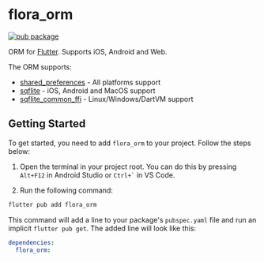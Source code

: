 # flora_orm

[![pub package](https://img.shields.io/pub/v/flora_orm.svg)](https://pub.dev/packages/flora_orm)

ORM for [Flutter](https://flutter.io).
Supports iOS, Android and Web.

The ORM supports:
* [shared_preferences](https://pub.dev/packages/shared_preferences) - All platforms support
* [sqflite](https://pub.dev/packages/sqflite) - iOS, Android and MacOS support
* [sqflite_common_ffi](https://pub.dev/packages/sqflite_common_ffi) - Linux/Windows/DartVM support

## Getting Started

To get started, you need to add `flora_orm` to your project. Follow the steps below:

1. Open the terminal in your project root. You can do this by pressing `Alt+F12` in Android Studio or `` Ctrl+` `` in VS Code.

2. Run the following command:

```bash
flutter pub add flora_orm
```


This command will add a line to your package's `pubspec.yaml` file and run an implicit `flutter pub get`. The added line will look like this:

```yaml
dependencies:
  flora_orm: 
```